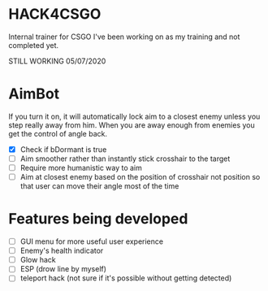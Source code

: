 # HACK4CSGO
Internal trainer for CSGO I've been working on as my training and not completed yet.

STILL WORKING 05/07/2020

# AimBot

If you turn it on, it will automatically lock aim to a closest enemy unless you step really away from him.
When you are away enough from enemies you get the control of angle back.

- [x] Check if bDormant is true
- [ ] Aim smoother rather than instantly stick crosshair to the target
- [ ] Require more humanistic way to aim
- [ ] Aim at closest enemy based on the position of crosshair not position so that user can move their angle most of the time

# Features being developed

- [ ] GUI menu for more useful user experience
- [ ] Enemy's health indicator
- [ ] Glow hack
- [ ] ESP (drow line by myself)
- [ ] teleport hack (not sure if it's possible without getting detected)